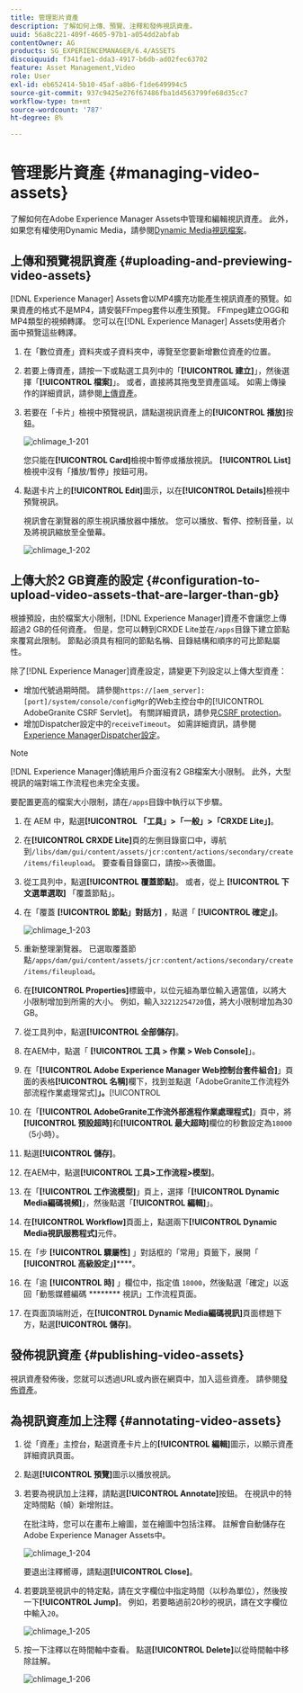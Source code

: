 ```yaml
---
title: 管理影片資產
description: 了解如何上傳、預覽、注釋和發佈視訊資產。
uuid: 56a8c221-409f-4605-97b1-a054dd2abfab
contentOwner: AG
products: SG_EXPERIENCEMANAGER/6.4/ASSETS
discoiquuid: f341fae1-dda3-4917-b6db-ad02fec63702
feature: Asset Management,Video
role: User
exl-id: eb652414-5b10-45af-a8b6-f1de649994c5
source-git-commit: 937c9425e276f67486fba1d4563799fe68d35cc7
workflow-type: tm+mt
source-wordcount: '787'
ht-degree: 8%

---
```


# 管理影片資產 {#managing-video-assets}

了解如何在Adobe Experience Manager Assets中管理和編輯視訊資產。 此外，如果您有權使用Dynamic Media，請參閱[Dynamic Media視訊檔案](video.md)。

## 上傳和預覽視訊資產 {#uploading-and-previewing-video-assets}

[!DNL Experience Manager] Assets會以MP4擴充功能產生視訊資產的預覽。如果資產的格式不是MP4，請安裝FFmpeg套件以產生預覽。 FFmpeg建立OGG和MP4類型的視頻轉譯。 您可以在[!DNL Experience Manager] Assets使用者介面中預覽這些轉譯。

1. 在「數位資產」資料夾或子資料夾中，導覽至您要新增數位資產的位置。
1. 若要上傳資產，請按一下或點選工具列中的「**[!UICONTROL 建立]**」，然後選擇「**[!UICONTROL 檔案]**」。 或者，直接將其拖曳至資產區域。 如需上傳操作的詳細資訊，請參閱[上傳資產](managing-assets-touch-ui.md#uploading-assets)。
1. 若要在「卡片」檢視中預覽視訊，請點選視訊資產上的&#x200B;**[!UICONTROL 播放]**&#x200B;按鈕。

   ![chlimage_1-201](assets/chlimage_1-201.png)

   您只能在&#x200B;**[!UICONTROL Card]**&#x200B;檢視中暫停或播放視訊。 **[!UICONTROL List]**&#x200B;檢視中沒有「播放/暫停」按鈕可用。

1. 點選卡片上的&#x200B;**[!UICONTROL Edit]**&#x200B;圖示，以在&#x200B;**[!UICONTROL Details]**&#x200B;檢視中預覽視訊。

   視訊會在瀏覽器的原生視訊播放器中播放。 您可以播放、暫停、控制音量，以及將視訊縮放至全螢幕。

   ![chlimage_1-202](assets/chlimage_1-202.png)

## 上傳大於2 GB資產的設定 {#configuration-to-upload-video-assets-that-are-larger-than-gb}

根據預設，由於檔案大小限制，[!DNL Experience Manager]資產不會讓您上傳超過2 GB的任何資產。 但是，您可以轉到CRXDE Lite並在`/apps`目錄下建立節點來覆寫此限制。 節點必須具有相同的節點名稱、目錄結構和順序的可比節點屬性。

除了[!DNL Experience Manager]資產設定，請變更下列設定以上傳大型資產：

* 增加代號過期時間。 請參閱`https://[aem_server]:[port]/system/console/configMgr`的Web主控台中的[!UICONTROL AdobeGranite CSRF Servlet]。 有關詳細資訊，請參見[CSRF protection](/help/sites-developing/csrf-protection.md)。
* 增加Dispatcher設定中的`receiveTimeout`。 如需詳細資訊，請參閱[Experience ManagerDispatcher設定](https://experienceleague.adobe.com/docs/experience-manager-dispatcher/using/configuring/dispatcher-configuration.html#renders-options)。

>[!NOTE]
>
>[!DNL Experience Manager]傳統用戶介面沒有2 GB檔案大小限制。 此外，大型視訊的端對端工作流程也未完全支援。

要配置更高的檔案大小限制，請在`/apps`目錄中執行以下步驟。

1. 在 AEM 中，點選&#x200B;**[!UICONTROL 「工具」>「一般」>「CRXDE Lite」]**。
1. 在&#x200B;**[!UICONTROL CRXDE Lite]**&#x200B;頁的左側目錄窗口中，導航到`/libs/dam/gui/content/assets/jcr:content/actions/secondary/create/items/fileupload`。 要查看目錄窗口，請按`>>`表徵圖。
1. 從工具列中，點選&#x200B;**[!UICONTROL 覆蓋節點]**。 或者，從上 **[!UICONTROL 下文選單選取]** 「覆蓋節點」。
1. 在「覆蓋 **[!UICONTROL 節點」對話方]** ，點選「 **[!UICONTROL 確定」]**。

   ![chlimage_1-203](assets/chlimage_1-203.png)

1. 重新整理瀏覽器。 已選取覆蓋節點`/apps/dam/gui/content/assets/jcr:content/actions/secondary/create/items/fileupload`。
1. 在&#x200B;**[!UICONTROL Properties]**&#x200B;標籤中，以位元組為單位輸入適當值，以將大小限制增加到所需的大小。 例如，輸入`32212254720`值，將大小限制增加為30 GB。

1. 從工具列中，點選&#x200B;**[!UICONTROL 全部儲存]**。
1. 在AEM中，點選「 **[!UICONTROL 工具 > 作業 > Web Console]**」。
1. 在「**[!UICONTROL Adobe Experience Manager Web控制台套件組合]**」頁面的表格&#x200B;**[!UICONTROL 名稱]**&#x200B;欄下，找到並點選「AdobeGranite工作流程外部流程作業處理常式&#x200B;]**」。**[!UICONTROL 
1. 在「**[!UICONTROL AdobeGranite工作流外部進程作業處理程式]**」頁中，將&#x200B;**[!UICONTROL 預設超時]**&#x200B;和&#x200B;**[!UICONTROL 最大超時]**&#x200B;欄位的秒數設定為`18000`（5小時）。
1. 點選&#x200B;**[!UICONTROL 儲存]**。
1. 在AEM中，點選&#x200B;**[!UICONTROL 工具>工作流程>模型]**。
1. 在「**[!UICONTROL 工作流模型]**」頁上，選擇「**[!UICONTROL Dynamic Media編碼視頻]**」，然後點選「**[!UICONTROL 編輯]**」。
1. 在&#x200B;**[!UICONTROL Workflow]**&#x200B;頁面上，點選兩下&#x200B;**[!UICONTROL Dynamic Media視訊服務程式]**&#x200B;元件。
1. 在「步 **[!UICONTROL 驟屬性]** 」對話框的「常用」頁籤下，展開「 **[!UICONTROL 高級設定」]******。
1. 在「逾 **[!UICONTROL 時]** 」欄位中，指定值 `18000`，然後點選「確定」以返回「動態媒體編碼 ******** 視訊」工作流程頁面。
1. 在頁面頂端附近，在&#x200B;**[!UICONTROL Dynamic Media編碼視訊]**&#x200B;頁面標題下方，點選&#x200B;**[!UICONTROL 儲存]**。

## 發佈視訊資產 {#publishing-video-assets}

視訊資產發佈後，您就可以透過URL或內嵌在網頁中，加入這些資產。 請參閱[發佈資產](publishing-dynamicmedia-assets.md)。

## 為視訊資產加上注釋 {#annotating-video-assets}

1. 從「資產」主控台，點選資產卡片上的&#x200B;**[!UICONTROL 編輯]**&#x200B;圖示，以顯示資產詳細資訊頁面。
1. 點選&#x200B;**[!UICONTROL 預覽]**&#x200B;圖示以播放視訊。
1. 若要為視訊加上注釋，請點選&#x200B;**[!UICONTROL Annotate]**&#x200B;按鈕。 在視訊中的特定時間點（幀）新增附註。

   在批注時，您可以在畫布上繪圖，並在繪圖中包括注釋。 註解會自動儲存在Adobe Experience Manager Assets中。

   ![chlimage_1-204](assets/chlimage_1-204.png)

   要退出注釋嚮導，請點選&#x200B;**[!UICONTROL Close]**。

1. 若要跳至視訊中的特定點，請在文字欄位中指定時間（以秒為單位），然後按一下&#x200B;**[!UICONTROL Jump]**。 例如，若要略過前20秒的視訊，請在文字欄位中輸入`20`。

   ![chlimage_1-205](assets/chlimage_1-205.png)

1. 按一下注釋以在時間軸中查看。 點選&#x200B;**[!UICONTROL Delete]**&#x200B;以從時間軸中移除註解。

   ![chlimage_1-206](assets/chlimage_1-206.png)
